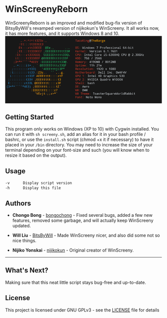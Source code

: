 # WinScreenyReborn
WinScreenyReborn is an improved and modified bug-fix version of BitsyByWill's revamped version of nijikokun's WinScreeny.  It all works now, it has more features, and it supports Windows 8 and 10.
![WinScreenyReborn](winscreeny06.png)

## Getting Started
This program only works on Windows (XP to 10) with Cygwin installed. You can run it with `sh screeny.sh`, add an alias for it in your bash profile / bashrc, or use the `install.sh` script (chmod +x it if necessary) to have it placed in your `/bin` directory. You may need to increase the size of your terminal depending on your font-size and such (you will know when to resize it based on the output).

## Usage
	-v		Display script version
	-h		Display this file

## Authors
* **Chongo Bong** - [bongochong](https://github.com/bongochong) - Fixed several bugs, added a few new features, removed some garbage, and will actually keep WinScreeny updated.

* **Will Liu** - [BitsByWill](https://github.com/BitsByWill) - Made WinScreeny nicer, and also did some not so nice things.

* **Nijiko Yonskai** - [nijikokun](https://github.com/nijikokun) - Original creator of WinScreeny.

---

## What's Next?
Making sure that this neat little script stays bug-free and up-to-date.

## License
This project is licensed under GNU GPLv3 - see the [LICENSE](LICENSE) file for details
